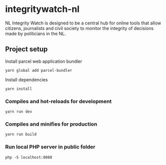 # integritywatch-nl
NL Integrity Watch is designed to be a central hub for online tools that allow citizens, journalists and civil society to monitor the integrity of decisions made by politicians in the NL.


## Project setup
Install parcel web application bundler
```
yarn global add parcel-bundler
```
Install dependencies
```
yarn install
```


### Compiles and hot-reloads for development
```
yarn run dev
```

### Compiles and minifies for production
```
yarn run build
```

### Run local PHP server in public folder
```
php -S localhost:8080
```

